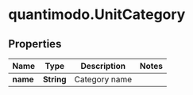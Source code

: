 # quantimodo.UnitCategory

## Properties
Name | Type | Description | Notes
------------ | ------------- | ------------- | -------------
**name** | **String** | Category name | 


